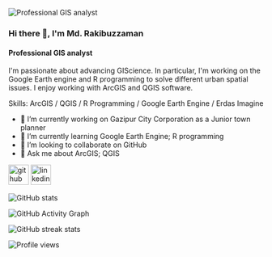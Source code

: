 ![Professional GIS analyst](https://pbs.twimg.com/profile_banners/1563019173705699333/1661502160/600x200)
### Hi there 👋, I'm Md. Rakibuzzaman
#### Professional GIS analyst


I'm passionate about advancing GIScience. In particular, I'm working on the Google Earth engine and R programming to solve different urban spatial issues. I enjoy working with ArcGIS and QGIS software. 

Skills: ArcGIS / QGIS / R Programming / Google Earth Engine / Erdas Imagine

- 🔭 I’m currently working on Gazipur City Corporation as a Junior town planner 
- 🌱 I’m currently learning Google Earth Engine; R programming 
- 👯 I’m looking to collaborate on GitHub 
- 💬 Ask me about ArcGIS; QGIS 


[<img src='https://cdn.jsdelivr.net/npm/simple-icons@3.0.1/icons/github.svg' alt='github' height='40'>](https://github.com/Rakib-04)  [<img src='https://cdn.jsdelivr.net/npm/simple-icons@3.0.1/icons/linkedin.svg' alt='linkedin' height='40'>](https://www.linkedin.com/in/mdrakibuzzaman/)  

![GitHub stats](https://github-readme-stats.vercel.app/api?username=Rakib-04&show_icons=true)  

![GitHub Activity Graph](https://activity-graph.herokuapp.com/graph?username=Rakib-04)  

![GitHub streak stats](https://github-readme-streak-stats.herokuapp.com/?user=Rakib-04)  

![Profile views](https://gpvc.arturio.dev/Rakib-04)  
